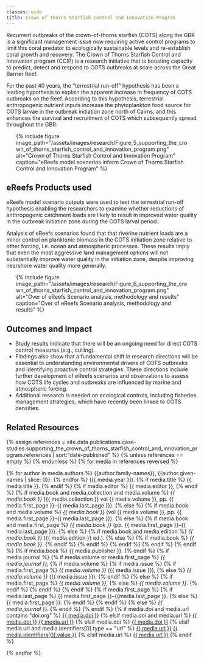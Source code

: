 ```yaml
---
classes: wide
title: Crown of Thorns Starfish Control and Innovation Program
---
```


Recurrent outbreaks of the crown-of-thorns starfish (COTS) along the GBR is a significant management issue now requiring active control programs to limit this coral predator to ecologically sustainable levels and re-establish coral growth and recovery. The Crown of Thorns Starfish Control and Innovation program (CCIP) is a research initiative that is boosting capacity to predict, detect and respond to COTS outbreaks at scale across the Great Barrier Reef.

For the past 40 years, the "terrestrial run-off" hypothesis has been a leading hypothesis to explain the apparent increase in frequency of COTS outbreaks on the Reef. According to this hypothesis, terrestrial anthropogenic nutrient inputs increase the phytoplankton food source for COTS larvae in the outbreak initiation zone north of Cairns, and this enhances the survival and recruitment of COTS which subsequently spread throughout the GBR.

<div style="max-width: 90%; margin: auto;">
{% include figure image_path="/assets/images/research/Figure_5_supporting_the_crown_of_thorns_starfish_control_and_innovation_program.png" alt="Crown of Thorns Starfish Control and Innovation Program" caption="eReefs model scenerios inform Crown of Thorns Starfish Control and Innovation Program" %}
</div>

## eReefs Products used
eReefs model scenario outputs were used to test the terrestrial run-off hypothesis enabling the researchers to examine whether reductions of anthropogenic catchment loads are likely to result in improved water quality in the outbreak initiation zone during the COTS larval period.  

Analysis of eReefs scenarios found that that riverine nutrient loads are a minor control on planktonic biomass in the COTS initiation zone relative to other forcing, i.e. ocean and atmospheric processes. These results imply that even the most aggressive land management options will not substantially improve water quality in the initiation zone, despite improving nearshore water quality more generally. 

<div style="max-width: 90%; margin: auto;">
{% include figure image_path="/assets/images/research/Figure_6_supporting_the_crown_of_thorns_starfish_control_and_innovation_program.png" alt="Over of eReefs Scenario analysis, methodology and results" caption="Over of eReefs Scenario analysis, methodology and results" %}
</div>

## Outcomes and Impact
- Study results indicate that there will be an ongoing need for direct COTS control measures (e.g., culling). 
- Findings also show that a fundamental shift in research directions will be essential to understanding environmental drivers of COTS outbreaks and identifying proactive control strategies. These directions include further development of eReefs scenarios and observations to assess how COTS life cycles and outbreaks are influenced by marine and atmospheric forcing.
- Additional research is needed on ecological controls, including fisheries management strategies, which have recently been linked to COTS densities. 

## Related Resources

{% assign references = site.data.publications.case-studies.supporting_the_crown_of_thorns_starfish_control_and_innovation_program.references | sort:"date-published" %}
{% unless references == empty %}
{% endunless %}
{% for media in references reversed %}
<p class="references">
    {% for author in media.authors %}
    {{author.family-names}}, {{author.given-names | slice: 0}}.
    {% endfor %}
     ({{ media.year }}).
    {% if media.title %}
        {{ media.title }}.
    {% endif %}
    {% if media.editor %}
        {{ media.editor }},
    {% endif %}
    {% if media.book and media.collection and media.volume %}
        <i>{{ media.book }}</i> ({{ media.collection }} vol {{ media.volume }}, pp. {{ media.first_page }}–{{ media.last_page }}).
    {% else %}
        {% if media.book and media.volume %}
            <i>{{ media.book }}</i> (vol {{ media.volume }}, pp. {{ media.first_page }}–{{ media.last_page }}).
        {% else %}
            {% if media.book and media.first_page %}
                <i>{{ media.book }}</i> (pp. {{ media.first_page }}–{{ media.last_page }}).
            {% else %}
                {% if media.book and media.edition %}
                    <i>{{ media.book }}</i> ({{ media.edition }} ed.).
                {% else %}
                    {% if media.book %}
                        <i>{{ media.book }}</i>.
                    {% endif %}
                {% endif %}
            {% endif %}
        {% endif %}
    {% endif %}
    {% if media.book %}
        {{ media.publisher }}.
    {% endif %}
    {% if media.journal %}
        {% if media.volume or media.first_page %}
            <i>{{ media.journal }}</i>,
            {% if media.volume %}
                {% if media.issue %}
                    {% if media.first_page %}
                        <i>{{ media.volume }}</i> ({{ media.issue }}),
                    {% else %}
                        <i>{{ media.volume }}</i> ({{ media.issue }}).
                    {% endif %}
                {% else %}
                    {% if media.first_page %}
                        <i>{{ media.volume }}</i>,
                    {% else %}
                        <i>{{ media.volume }}</i>.
                    {% endif %}
                {% endif %}
            {% endif %}
            {% if media.first_page %}
                {% if media.last_page %}
                    {{ media.first_page }}–{{media.last_page }}.
                {% else %}
                    {{ media.first_page }}.
                {% endif %}
            {% endif %}
        {% else %}
            <i>{{ media.journal }}</i>.
        {% endif %}
    {% endif %}
    {% if media.doi and media.url contains "doi.org" %}
    <a href="https://doi.org/{{ media.doi }}">{{ media.doi }}</a>
    {% elsif media.doi and media.url %}
    <a href="https://doi.org/{{ media.doi }}">{{ media.doi }}</a>
    <a href="{{ media.url }}">{{ media.url }}</a>
    {% elsif media.doi %}
    <a href="https://doi.org/{{ media.doi }}">{{ media.doi }}</a>
    {% elsif media.url and media.identifiers[0].type == "url" %}
    <a href="{{ media.url }}">{{ media.url }}</a>
    <a href="{{ media.identifiers[0].value }}">{{ media.identifiers[0].value }}</a>
    {% elsif media.url %}
    <a href="{{ media.url }}">{{ media.url }}</a>
    {% endif %}
</p>
{% endfor %}